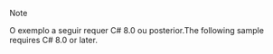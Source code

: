 > [!NOTE]
> <span data-ttu-id="ad094-101">O exemplo a seguir requer C# 8.0 ou posterior.</span><span class="sxs-lookup"><span data-stu-id="ad094-101">The following sample requires C# 8.0 or later.</span></span>
